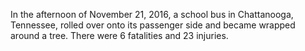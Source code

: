 In the afternoon of November 21, 2016, a school bus in Chattanooga, Tennessee, rolled over onto its passenger side and became wrapped around a tree. There were 6 fatalities and 23 injuries.
